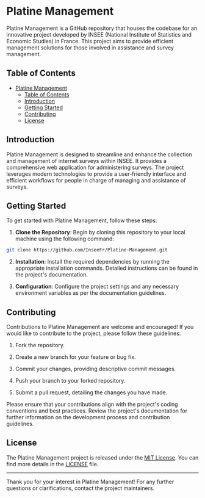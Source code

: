 # Platine Management

Platine Management is a GitHub repository that houses the codebase for an innovative project developed by INSEE (National Institute of Statistics and Economic Studies) in France. This project aims to provide efficient management solutions for those involved in assistance and survey management.

## Table of Contents

- [Platine Management](#platine-management)
  - [Table of Contents](#table-of-contents)
  - [Introduction](#introduction)
  - [Getting Started](#getting-started)
  - [Contributing](#contributing)
  - [License](#license)

## Introduction

Platine Management is designed to streamline and enhance the collection and management of internet surveys within INSEE. It provides a comprehensive web application for administering surveys. The project leverages modern technologies to provide a user-friendly interface and efficient workflows for people in charge of managing and assistance of surveys.

## Getting Started

To get started with Platine Management, follow these steps:

1. **Clone the Repository**: Begin by cloning this repository to your local machine using the following command:

```bash
git clone https://github.com/InseeFr/Platine-Management.git
```

2. **Installation**: Install the required dependencies by running the appropriate installation commands. Detailed instructions can be found in the project's documentation.

3. **Configuration**: Configure the project settings and any necessary environment variables as per the documentation guidelines.

## Contributing

Contributions to Platine Management are welcome and encouraged! If you would like to contribute to the project, please follow these guidelines:

1. Fork the repository.

2. Create a new branch for your feature or bug fix.

3. Commit your changes, providing descriptive commit messages.

4. Push your branch to your forked repository.

5. Submit a pull request, detailing the changes you have made.

Please ensure that your contributions align with the project's coding conventions and best practices. Review the project's documentation for further information on the development process and contribution guidelines.

## License

The Platine Management project is released under the [MIT License](LICENSE). You can find more details in the [LICENSE](LICENSE) file.

---

Thank you for your interest in Platine Management! For any further questions or clarifications, contact the project maintainers.
